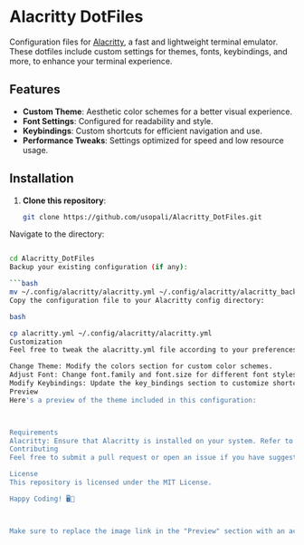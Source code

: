 # Alacritty DotFiles

Configuration files for [Alacritty](https://github.com/alacritty/alacritty), a fast and lightweight terminal emulator. These dotfiles include custom settings for themes, fonts, keybindings, and more, to enhance your terminal experience.

## Features

- **Custom Theme**: Aesthetic color schemes for a better visual experience.
- **Font Settings**: Configured for readability and style.
- **Keybindings**: Custom shortcuts for efficient navigation and use.
- **Performance Tweaks**: Settings optimized for speed and low resource usage.

## Installation

1. **Clone this repository**:

   ```bash
   git clone https://github.com/usopali/Alacritty_DotFiles.git
Navigate to the directory:

```bash

cd Alacritty_DotFiles
Backup your existing configuration (if any):

```bash
mv ~/.config/alacritty/alacritty.yml ~/.config/alacritty/alacritty_backup.yml
Copy the configuration file to your Alacritty config directory:

bash

cp alacritty.yml ~/.config/alacritty/alacritty.yml
Customization
Feel free to tweak the alacritty.yml file according to your preferences. Below are some commonly modified settings:

Change Theme: Modify the colors section for custom color schemes.
Adjust Font: Change font.family and font.size for different font styles and sizes.
Modify Keybindings: Update the key_bindings section to customize shortcuts.
Preview
Here's a preview of the theme included in this configuration:



Requirements
Alacritty: Ensure that Alacritty is installed on your system. Refer to the official installation guide if needed.
Contributing
Feel free to submit a pull request or open an issue if you have suggestions or improvements!

License
This repository is licensed under the MIT License.

Happy Coding! 🖥️🚀



Make sure to replace the image link in the "Preview" section with an actual screenshot of your terminal setup, if you'd like to include one.
